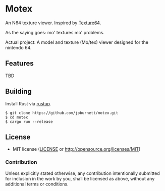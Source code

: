 # Motex
An N64 texture viewer. Inspired by [Texture64](https://github.com/queueRAM/Texture64).

As the saying goes: mo' textures mo' problems.

Actual project: A model and texture (Mo/tex) viewer designed for the nintendo 64.

## Features

TBD


## Building

Install Rust via [rustup](https://rustup.rs).

```shell
$ git clone https://github.com/jpburnett/motex.git
$ cd motex
$ cargo run --release
```

## License

* MIT license ([LICENSE](LICENSE) or http://opensource.org/licenses/MIT)

### Contribution

Unless explicitly stated otherwise, any contribution intentionally submitted for inclusion in the work by you, shall be licensed as above, without any additional terms or conditions.
